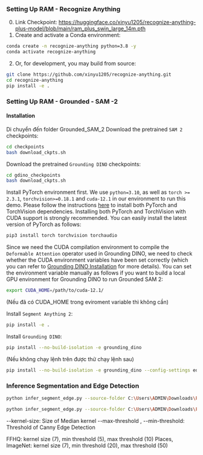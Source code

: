 
### **Setting Up RAM - Recognize Anything** ###
0. Link Checkpoint: https://huggingface.co/xinyu1205/recognize-anything-plus-model/blob/main/ram_plus_swin_large_14m.pth
1. Create and activate a Conda environment:

```bash
conda create -n recognize-anything python=3.8 -y
conda activate recognize-anything
```


2. Or, for development, you may build from source:

```bash
git clone https://github.com/xinyu1205/recognize-anything.git
cd recognize-anything
pip install -e .
```

### **Setting Up RAM - Grounded - SAM -2** ###
#### Installation
Di chuyển đến folder Grounded_SAM_2
Download the pretrained `SAM 2` checkpoints:

```bash
cd checkpoints
bash download_ckpts.sh
```

Download the pretrained `Grounding DINO` checkpoints:

```bash
cd gdino_checkpoints
bash download_ckpts.sh
```
Install PyTorch environment first. We use `python=3.10`, as well as `torch >= 2.3.1`, `torchvision>=0.18.1` and `cuda-12.1` in our environment to run this demo. Please follow the instructions [here](https://pytorch.org/get-started/locally/) to install both PyTorch and TorchVision dependencies. Installing both PyTorch and TorchVision with CUDA support is strongly recommended. You can easily install the latest version of PyTorch as follows:

```bash
pip3 install torch torchvision torchaudio
```

Since we need the CUDA compilation environment to compile the `Deformable Attention` operator used in Grounding DINO, we need to check whether the CUDA environment variables have been set correctly (which you can refer to [Grounding DINO Installation](https://github.com/IDEA-Research/GroundingDINO?tab=readme-ov-file#hammer_and_wrench-install) for more details). You can set the environment variable manually as follows if you want to build a local GPU environment for Grounding DINO to run Grounded SAM 2:

```bash
export CUDA_HOME=/path/to/cuda-12.1/ 
```
(Nếu đã có CUDA_HOME trong eviroment variable thì không cần)


Install `Segment Anything 2`:

```bash
pip install -e .
```


Install `Grounding DINO`:

```bash
pip install --no-build-isolation -e grounding_dino
```
(Nếu không chạy lệnh trên được thử chạy lệnh sau)
```bash
pip install --no-build-isolation -e grounding_dino --config-settings editable_mode=compat
```

### Inference Segmentation and Edge Detection
```bash
python infer_segment_edge.py --source-folder C:\Users\ADMIN\Downloads\Places2_1\test_256 --target-folder outputs/grounded_sam2_dir_demo --kernel-size 7 --min-threshold 20 --max-threshold 50
```
```bash
python infer_segment_edge.py --source-folder C:\Users\ADMIN\Downloads\FFHQ --target-folder outputs/grounded_sam2_dir_demo --kernel-size 7 --min-threshold 5 --max-threshold 10
```
--kernel-size: Size of Median kernel
--max-threshold , --min-threshold: Threshold of Canny Edge Detection

FFHQ: kernel size (7), min threshold (5), max threshold (10)
Places, ImageNet: kernel size (7), min threshold (20), max threshold (50)